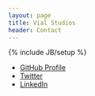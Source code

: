 ```yaml
---
layout: page
title: Vial Studios 
header: Contact
---
```

{% include JB/setup %}

<ul>
  <li><a class="buttons github" href="https://github.com/reset">GitHub Profile</a></li>
  <li><a class="buttons" href="http://twitter.com/resetexistence">Twitter</a></li>
  <li><a class="buttons" href="http://www.linkedin.com/in/jwinsor">LinkedIn</a></li>
</ul>
